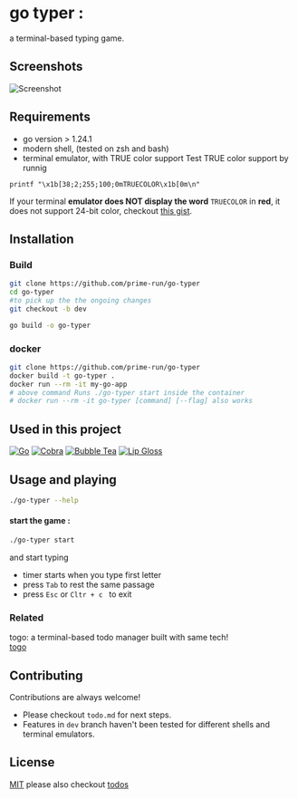 # go typer :

a terminal-based typing game.

## Screenshots

![Screenshot](https://github.com/user-attachments/assets/5ac1ed81-da75-4222-8bcd-83b96497cb37)

## Requirements

- go version > 1.24.1
- modern shell, (tested on zsh and bash)
- terminal emulator, with TRUE color support
  Test TRUE color support by runnig

```shell
printf "\x1b[38;2;255;100;0mTRUECOLOR\x1b[0m\n"
```

If your terminal **emulator does NOT display the word** `TRUECOLOR` in **red**, it does not support 24-bit color, checkout [this gist](https://gist.github.com/weimeng23/60b51b30eb758bd7a2a648436da1e562).

## Installation

### Build

```bash
git clone https://github.com/prime-run/go-typer
cd go-typer
#to pick up the the ongoing changes
git checkout -b dev

go build -o go-typer
```

### docker

```bash
git clone https://github.com/prime-run/go-typer
docker build -t go-typer .
docker run --rm -it my-go-app
# above command Runs ./go-typer start inside the container
# docker run --rm -it go-typer [command] [--flag] also works

```

## Used in this project

[![Go](https://img.shields.io/badge/Go-00ADD8?style=flat-square&logo=go&logoColor=white)](https://go.dev/) [![Cobra](https://img.shields.io/badge/Cobra-00ADD8?style=flat-square&logo=go&logoColor=white)](https://github.com/spf13/cobra) [![Bubble Tea](https://img.shields.io/badge/Bubble%20Tea-FF75B7?style=flat-square&logo=go&logoColor=white)](https://github.com/charmbracelet/bubbletea) [![Lip Gloss](https://img.shields.io/badge/Lip%20Gloss-FFABE7?style=flat-square&logo=go&logoColor=white)](https://github.com/charmbracelet/lipgloss)

## Usage and playing

```bash
./go-typer --help
```

#### start the game :

```bash
./go-typer start
```

and start typing

- timer starts when you type first letter
- press `Tab` to rest the same passage
- press `Esc` or `Cltr + c ` to exit

### Related

togo: a terminal-based todo manager built with same tech!  
[togo](https://github.com/prime-run/togo)

## Contributing

Contributions are always welcome!

- Please checkout `todo.md` for next steps.
- Features in `dev` branch haven't been tested for different shells and terminal emulators.

## License

[MIT](License)
please also checkout [todos](todos.md)

